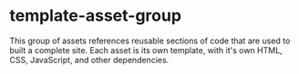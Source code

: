 # template-asset-group

This group of assets references reusable sections of code that are used to built a complete site. Each asset is its own template, with it's own HTML, CSS, JavaScript, and other dependencies.
